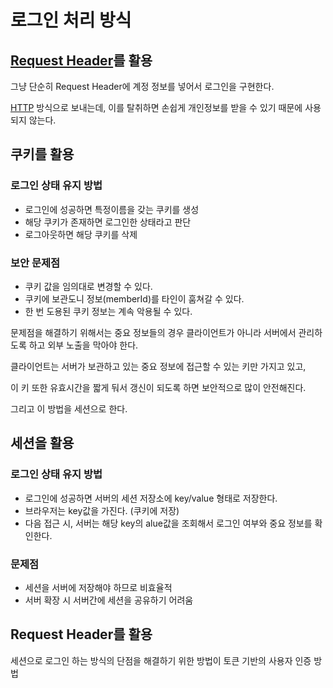 # 로그인 처리 방식

## [Request Header](Request_Header.md)를 활용

그냥 단순히 Request Header에 계정 정보를 넣어서 로그인을 구현한다.

[HTTP](CS/CN/HTTP.md) 방식으로 보내는데, 이를 탈취하면 손쉽게 개인정보를 받을 수 있기 때문에 사용되지 않는다.

## 쿠키를 활용

### 로그인 상태 유지 방법

-   로그인에 성공하면 특정이름을 갖는 쿠키를 생성
-   해당 쿠키가 존재하면 로그인한 상태라고 판단
-   로그아웃하면 해당 쿠키를 삭제

### 보안 문제점

-   쿠키 값을 임의대로 변경할 수 있다.
-   쿠키에 보관도니 정보(memberId)를 타인이 훔쳐갈 수 있다.
-   한 번 도용된 쿠키 정보는 계속 악용될 수 있다.

문제점을 해결하기 위해서는 중요 정보들의 경우 클라이언트가 아니라 서버에서 관리하도록 하고 외부 노출을 막아야 한다.

클라이언트는 서버가 보관하고 있는 중요 정보에 접근할 수 있는 키만 가지고 있고, 

이 키 또한 유효시간을 짧게 둬서 갱신이 되도록 하면 보안적으로 많이 안전해진다. 

그리고 이 방법을 세션으로 한다.

## 세션을 활용

### 로그인 상태 유지 방법

-   로그인에 성공하면 서버의 세션 저장소에 key/value 형태로 저장한다.
-   브라우저는 key값을 가진다. (쿠키에 저장)
-   다음 접근 시, 서버는 해당 key의 alue값을 조회해서 로그인 여부와 중요 정보를 확인한다.

### 문제점

-   세션을 서버에 저장해야 하므로 비효율적
-   서버 확장 시 서버간에 세션을 공유하기 어려움

## Request Header를 활용
세션으로 로그인 하는 방식의 단점을 해결하기 위한 방법이 토큰 기반의 사용자 인증 방법